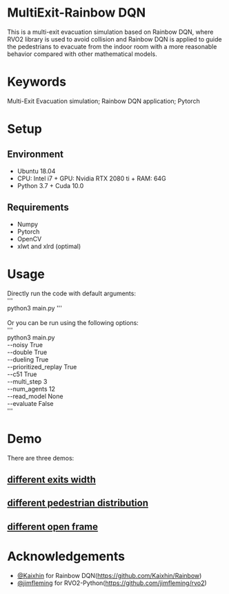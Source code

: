 MultiExit-Rainbow DQN
======
This is a multi-exit evacuation simulation based on Rainbow DQN, where RVO2 library is used to avoid collision and Rainbow DQN is applied to guide the pedestrians to evacuate from the indoor room with a more reasonable behavior compared with other mathematical models.

# Keywords
Multi-Exit Evacuation simulation; Rainbow DQN application; Pytorch

# Setup
## Environment
* Ubuntu 18.04
* CPU: Intel i7 + GPU: Nvidia RTX 2080 ti + RAM: 64G 
* Python 3.7 + Cuda 10.0
## Requirements
* Numpy
* Pytorch
* OpenCV
* xlwt and xlrd (optimal)
# Usage
Directly run the code with default arguments:<br>
'''<br>
python3 main.py
'''<br>
<br>
Or you can be run using the following options:<br>
'''<br>
python3 main.py <br>
--noisy True<br>
--double True<br>
--dueling True<br>
--prioritized_replay True<br>
--c51 True<br>
--multi_step 3<br>
--num_agents 12<br>
--read_model None<br>
--evaluate False<br>
'''<br>
# Demo
There are three demos:
## [different exits width](https://drive.google.com/file/d/19qD0Xqt4rGRUIpeRzEh-MkMhbcEEH-g-/view?usp=sharing)
## [different pedestrian distribution](https://drive.google.com/file/d/1ojG_ggo8m_IkD162QtpIB_djv79yt8IT/view?usp=sharing)
## [different open frame](https://drive.google.com/file/d/1ojG_ggo8m_IkD162QtpIB_djv79yt8IT/view?usp=sharing)
# Acknowledgements
- [@Kaixhin](https://github.com/Kaixhin) for Rainbow DQN(https://github.com/Kaixhin/Rainbow) 
- [@jimfleming](https://github.com/jimfleming) for RVO2-Python(https://github.com/jimfleming/rvo2)

